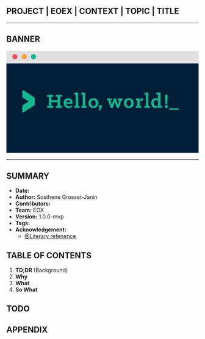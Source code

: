 ## **PROJECT | EOEX | CONTEXT | TOPIC | TITLE**
---
## **BANNER**
![Software Project](res/img/hello-world.png)

---
## **SUMMARY**
- **Date:**
- **Author:** Sosthene Grosset-Janin
- **Contributors:**
- **Team:** EOX
- **Version:** 1.0.0-mvp
- **Tags:** 
- **Acknowledgement:**
    +   [@Literary refenence](https://www.github.com/octokatherine)
## **TABLE OF CONTENTS**
1. **TD;DR** (Background)
2. **Why**
3. **What**
4. **So What**
## **TODO**
## **APPENDIX**
